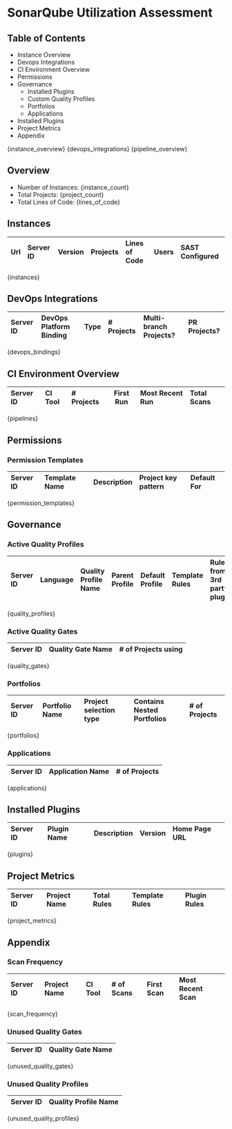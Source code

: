 # SonarQube Utilization Assessment

## Table of Contents

* Instance Overview
* Devops Integrations
* CI Environment Overview
* Permissions
* Governance
    * Installed Plugins
    * Custom Quality Profiles
    * Portfolios
    * Applications
* Installed Plugins
* Project Metrics
* Appendix

{instance_overview}
{devops_integrations}
{pipeline_overview}
## Overview
* Number of Instances: {instance_count}
* Total Projects: {project_count}
* Total Lines of Code: {lines_of_code}

## Instances
| Url | Server ID | Version | Projects | Lines of Code | Users | SAST Configured |
|:----|:----------|:--------|:---------|:--------------|:------|:----------------|
{instances}

## DevOps Integrations
| Server ID | DevOps Platform Binding  | Type | \# Projects | Multi-branch Projects? | PR Projects? |
|:----------|:-------------------------|:-----|:------------|:-----------------------|:-------------|
{devops_bindings}

## CI Environment Overview
| Server ID  | CI Tool | \# Projects | First Run | Most Recent Run | Total Scans |
|:-----------|:--------|:------------|-----------|:----------------|:------------|
{pipelines}

## Permissions
### Permission Templates
| Server ID  | Template Name | Description | Project key pattern | Default For |
|:-----------|:--------------|:------------|:--------------------|:------------|
{permission_templates}

## Governance
### Active Quality Profiles
| Server ID  | Language | Quality Profile Name | Parent Profile | Default Profile | Template Rules   | Rules from 3rd party plugins | \# of Projects using |
|:-----------|:---------|:---------------------|:---------------|:----------------|:-----------------|:-----------------------------|:---------------------|
{quality_profiles}

### Active Quality Gates
| Server ID  | Quality Gate Name | # of Projects using |
|:-----------|:------------------|:--------------------|
{quality_gates}

### Portfolios
| Server ID | Portfolio Name | Project selection type | Contains Nested Portfolios | \# of Projects | 
|:----------|:---------------|:-----------------------|:---------------------------|:---------------|
{portfolios}

### Applications
| Server ID | Application Name | \# of Projects |
|:----------|:-----------------|:---------------|
{applications}

## Installed Plugins
| Server ID | Plugin Name | Description | Version | Home Page URL |
|:----------|:------------|:------------|:--------|:--------------|
{plugins}

## Project Metrics
| Server ID | Project Name | Total Rules | Template Rules  | Plugin Rules |
|:----------|:-------------|:------------|:----------------|:-------------|
{project_metrics}

## Appendix
### Scan Frequency
| Server ID | Project Name | CI Tool | # of Scans  | First Scan | Most Recent Scan |
|:----------|:-------------|:--------|:------------|:-----------|:-----------------|
{scan_frequency}

### Unused Quality Gates
| Server ID | Quality Gate Name |
|:----------|:------------------|
{unused_quality_gates}

### Unused Quality Profiles
| Server ID | Quality Profile Name |
|:----------|:---------------------|
{unused_quality_profiles}

